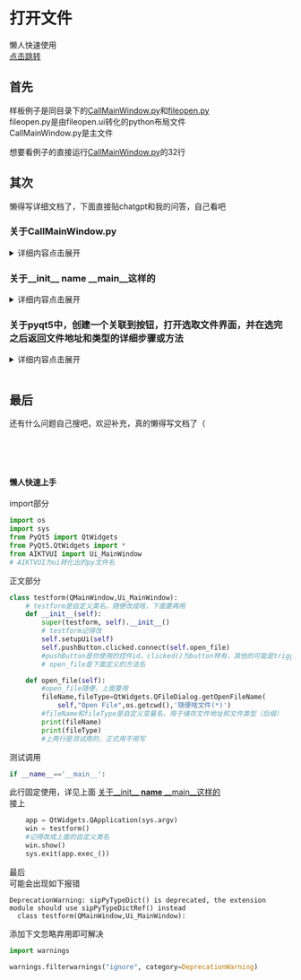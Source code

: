 # 打开文件
懒人快速使用  
[点击跳转](#jump)
## 首先
样板例子是同目录下的[CallMainWindow.py](./CallMainWindow.py)和[fileopen.py](./fileopen.py)</br>
fileopen.py是由fileopen.ui转化的python布局文件  
CallMainWindow.py是主文件

想要看例子的直接运行[CallMainWindow.py](./CallMainWindow.py)的32行

## 其次
懒得写详细文档了，下面直接贴chatgpt和我的问答，自己看吧

### 关于CallMainWindow.py
<details>
<summary>详细内容点击展开</summary>

这是一个使用PyQt5实现的简单的文件打开应用程序。以下是代码的说明：

首先，代码导入了所需的模块和库。其中，```warnings```模块用于忽略特定类别的警告信息，```QtWidgets```模块包含了用于创建GUI的各种小部件，```fileopen```是一个自定义的UI文件，用于定义应用程序的界面。

```MainForm```类继承自```QMainWindow```类和```Ui_MainWindow```类。```Ui_MainWindow```类是由Qt Designer自动生成的UI文件的Python处理类。在```MainForm```类中，首先调用```super()```方法初始化父类，然后调用```setupUi()```方法设置应用程序的界面。接下来，通过连接```actionfileopen```信号与```open_file```槽函数，实现了打开文件的功能。

```open_file```函数是一个槽函数，当用户点击"文件打开"菜单时触发。它使用```QtWidgets.QFileDialog```对话框提供了一个文件选择器，用户可以选择要打开的文件。选定文件后，文件名和文件类型将打印输出。

在主程序的末尾，创建了```QApplication```对象和```MainForm```对象，并通过```app.exec_()```方法进入Qt的事件循环，控制应用程序的执行。

此代码可用于创建一个简单的文件打开应用程序，用户可以使用该应用程序选择并打开文本文件。

</details>

### 关于__init__ __name__ __main__这样的

<details id="tp">
<summary>详细内容点击展开</summary>

我明白你的意思了。让我为你解释这些特殊的方法和变量：

1. ```__init__```: ```__init__```是Python中的一个特殊方法，也被称为构造函数。它在创建类的实例时自动调用，用于对象的初始化操作。该方法可以接受参数，并用于设置对象的初始状态。

2. ```__name__```: ```__name__```是内置变量，用于表示当前模块的名称。当模块直接被执行时，```__name__```将被设置为```__main__```，表示该模块是主模块（即顶级执行模块）。当模块作为导入的模块时，```__name__```将设置为模块的实际名称。

3. ```__main__```: ```__main__```是Python中的特殊名称，用于表示主模块。当在命令行或脚本中直接执行Python代码时，解释器将设置```__name__```为__main__```，表示执行的是主模块。主模块是程序的入口点，其中通常包含可执行代码和程序的入口函数。

在上述代码中，```if __name__ == "__main__"```是一个常见的语句，用于判断当前模块是否为主模块。它将确保下面的代码仅在当前模块被直接执行时才运行，而不是作为导入的模块时执行。

通过将主要的执行逻辑放在```if __name__ == "__main__"```的分支中，可以确保模块在被导入时不会立即执行，而只有在作为脚本直接执行时才会执行。

总之，```__init__```是一个构造函数，在创建类的实例时初始化对象；```__name__```是一个内置变量，表示当前模块的名称；```__main__```是一个特殊的标识符，用于表示主模块。
</details>

### 关于pyqt5中，创建一个关联到按钮，打开选取文件界面，并在选完之后返回文件地址和类型的详细步骤或方法
<details>
<summary>详细内容点击展开</summary>

当使用PyQt5创建与按钮关联的文件选择对话框并获取选择的文件地址和类型时，可以按照以下步骤进行：

1. 首先，创建一个按钮，并使用QPushButton类创建一个按钮对象。可以通过指定按钮的文本和父部件来设置按钮的相关属性。
```python
button = QtWidgets.QPushButton("Open File", self)
```
2. 然后，在按钮的点击事件中添加一个槽函数，用于处理用户点击按钮后的操作。
```python
def open_file_dialog():
    fileName, fileType = QtWidgets.QFileDialog.getOpenFileName(
        self, "选取文件", "", "All Files(*);;Text Files(*.txt)")
    print("Selected File:", fileName)
    print("File Type:", fileType)
```
3. 连接按钮的点击事件信号与槽函数。这可以确保当用户点击按钮时，槽函数将被调用。
```python
button.clicked.connect(open_file_dialog)
```
4. 最后，在创建主窗口对象并显示应用程序时，需要进入Qt的事件循环。
```python
app = QtWidgets.QApplication([])
window = QtWidgets.QMainWindow()
window.setGeometry(500, 500, 300, 200)
window.setCentralWidget(button)
window.show()
app.exec_()
```
上述步骤将创建一个简单的主窗口，并在窗口中添加一个按钮。当用户点击按钮时，将弹出文件选择对话框，用户选择完文件后，文件地址和文件类型将打印输出到控制台。

你可以根据你的需求和具体的应用程序进行修改和扩展。记住，需要导入QtWidgets模块来使用相关的类和函数。
</details>
<br>

## 最后
还有什么问题自己搜吧，欢迎补充，真的懒得写文档了（

</br></br></br>
<div id="jump"></div>

#### 懒人快速上手
import部分
```python
import os
import sys
from PyQt5 import QtWidgets
from PyQt5.QtWidgets import *
from AIKTVUI import Ui_MainWindow
# AIKTVUI为ui转化出的py文件名
```
正文部分
```python
class testform(QMainWindow,Ui_MainWindow):
    # testform是自定义类名，随便改成啥，下面要再用
    def __init__(self):
        super(testform, self).__init__()
        # testform记得改
        self.setupUi(self)
        self.pushButton.clicked.connect(self.open_file)
        #pushButton是你使用的控件id，clicked()为button特有，其他的可能是triggered()或者toggle()
        # open_file是下面定义的方法名

    def open_file(self):
        #open_file随便，上面要用
        fileName,fileType=QtWidgets.QFileDialog.getOpenFileName(
            self,"Open File",os.getcwd(),'随便啥文件(*)')
        #fileName和fileType是自定义变量名，用于储存文件地址和文件类型（后缀）
        print(fileName)
        print(fileType)
        #上两行是测试用的，正式用不用写
```
测试调用
```python
if __name__=='__main__':
```
此行固定使用，详见上面 [关于__init__ __name__ __main__这样的](#tp)  
接上
```python
    app = QtWidgets.QApplication(sys.argv)
    win = testform()
    #记得改成上面的自定义类名
    win.show()
    sys.exit(app.exec_())
```
最后  
可能会出现如下报错
```
DeprecationWarning: sipPyTypeDict() is deprecated, the extension module should use sipPyTypeDictRef() instead
  class testform(QMainWindow,Ui_MainWindow):
```
添加下文忽略弃用即可解决
```python
import warnings

warnings.filterwarnings("ignore", category=DeprecationWarning)
```